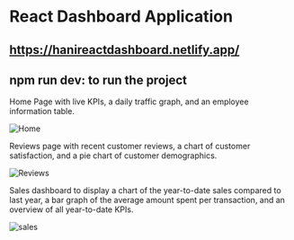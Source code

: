 # React Dashboard Application
## https://hanireactdashboard.netlify.app/
## npm run dev: to run the project

Home Page with live KPIs, a daily traffic graph, and an employee information table.

![Home](https://github.com/Hanieh-Mohseni/ReactDashboard/assets/91044380/b6ef6798-fbf4-4c27-9737-ae2af1ae31ef)

Reviews page with recent customer reviews, a chart of customer satisfaction, and a pie chart of customer demographics.

![Reviews](https://github.com/Hanieh-Mohseni/ReactDashboard/assets/91044380/080aba64-eb31-4c03-bbd7-612186ac60ee)

Sales dashboard to display a chart of the year-to-date sales compared to last year, a bar graph of the average amount spent per transaction, and an overview of all year-to-date KPIs.

![sales](https://github.com/Hanieh-Mohseni/ReactDashboard/assets/91044380/a0b07e5d-f1d3-491d-af6f-bffcdaab5ce4)
